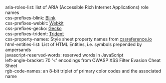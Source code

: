 aria-roles-list: list of ARIA (Accessible Rich Internet Applications) role names  
css-prefixes-blink: [Blink](https://peter.sh/experiments/vendor-prefixed-css-property-overview/)  
css-prefixes-webkit: [Webkit](https://peter.sh/experiments/vendor-prefixed-css-property-overview/)  
css-prefixes-gecko: [Gecko](https://peter.sh/experiments/vendor-prefixed-css-property-overview/)  
css-prefixes-trident: [Trident](https://peter.sh/experiments/vendor-prefixed-css-property-overview/)  
css-property-names: Style sheet property names from [cssreference.io](https://cssreference.io)  
html-entities-list: List of HTML Entities, i.e. symbols prepended by ampersands  
javascript-reserved-words: reserved words in JavaScript   
left-angle-bracket: 70 '<' encodings from OWASP XSS Filter Evasion Cheat Sheet  
rgb-code-names: an 8-bit triplet of primary color codes and the associated name  
